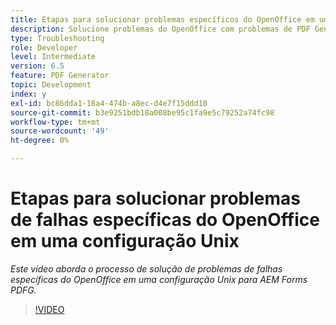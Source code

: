 ```yaml
---
title: Etapas para solucionar problemas específicos do OpenOffice em uma configuração Unix
description: Solucione problemas do OpenOffice com problemas de PDF Generator na configuração UNIX.
type: Troubleshooting
role: Developer
level: Intermediate
version: 6.5
feature: PDF Generator
topic: Development
index: y
exl-id: bc86dda1-18a4-474b-a8ec-d4e7f15ddd10
source-git-commit: b3e9251bdb18a008be95c1fa9e5c79252a74fc98
workflow-type: tm+mt
source-wordcount: '49'
ht-degree: 0%

---
```


# Etapas para solucionar problemas de falhas específicas do OpenOffice em uma configuração Unix

*Este vídeo aborda o processo de solução de problemas de falhas específicas do OpenOffice em uma configuração Unix para AEM Forms PDFG.*

>[!VIDEO](https://video.tv.adobe.com/v/335551?quality=12&learn=on)
